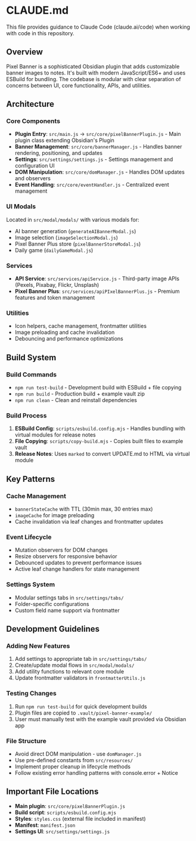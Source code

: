 # CLAUDE.md

This file provides guidance to Claude Code (claude.ai/code) when working with code in this repository.

## Overview

Pixel Banner is a sophisticated Obsidian plugin that adds customizable banner images to notes. It's built with modern JavaScript/ES6+ and uses ESBuild for bundling. The codebase is modular with clear separation of concerns between UI, core functionality, APIs, and utilities.

## Architecture

### Core Components
- **Plugin Entry**: `src/main.js` → `src/core/pixelBannerPlugin.js` - Main plugin class extending Obsidian's Plugin
- **Banner Management**: `src/core/bannerManager.js` - Handles banner rendering, positioning, and updates
- **Settings**: `src/settings/settings.js` - Settings management and configuration UI
- **DOM Manipulation**: `src/core/domManager.js` - Handles DOM updates and observers
- **Event Handling**: `src/core/eventHandler.js` - Centralized event management

### UI Modals
Located in `src/modal/modals/` with various modals for:
- AI banner generation (`generateAIBannerModal.js`)
- Image selection (`imageSelectionModal.js`)
- Pixel Banner Plus store (`pixelBannerStoreModal.js`)
- Daily game (`dailyGameModal.js`)

### Services
- **API Service**: `src/services/apiService.js` - Third-party image APIs (Pexels, Pixabay, Flickr, Unsplash)
- **Pixel Banner Plus**: `src/services/apiPIxelBannerPlus.js` - Premium features and token management

### Utilities
- Icon helpers, cache management, frontmatter utilities
- Image preloading and cache invalidation
- Debouncing and performance optimizations

## Build System

### Build Commands
- `npm run test-build` - Development build with ESBuild + file copying
- `npm run build` - Production build + example vault zip
- `npm run clean` - Clean and reinstall dependencies

### Build Process
1. **ESBuild Config**: `scripts/esbuild.config.mjs` - Handles bundling with virtual modules for release notes
2. **File Copying**: `scripts/copy-build.mjs` - Copies built files to example vault
3. **Release Notes**: Uses `marked` to convert UPDATE.md to HTML via virtual module

## Key Patterns

### Cache Management
- `bannerStateCache` with TTL (30min max, 30 entries max)
- `imageCache` for image preloading
- Cache invalidation via leaf changes and frontmatter updates

### Event Lifecycle
- Mutation observers for DOM changes
- Resize observers for responsive behavior
- Debounced updates to prevent performance issues
- Active leaf change handlers for state management

### Settings System
- Modular settings tabs in `src/settings/tabs/`
- Folder-specific configurations
- Custom field name support via frontmatter

## Development Guidelines

### Adding New Features
1. Add settings to appropriate tab in `src/settings/tabs/`
2. Create/update modal flows in `src/modal/modals/`
3. Add utility functions to relevant core module
4. Update frontmatter validators in `frontmatterUtils.js`

### Testing Changes
1. Run `npm run test-build` for quick development builds
2. Plugin files are copied to `.vault/pixel-banner-example/`
3. User must manually test with the example vault provided via Obsidian app

### File Structure
- Avoid direct DOM manipulation - use `domManager.js`
- Use pre-defined constants from `src/resources/`
- Implement proper cleanup in lifecycle methods
- Follow existing error handling patterns with console.error + Notice

## Important File Locations
- **Main plugin**: `src/core/pixelBannerPlugin.js`
- **Build script**: `scripts/esbuild.config.mjs`
- **Styles**: `styles.css` (external file included in manifest)
- **Manifest**: `manifest.json`
- **Settings UI**: `src/settings/settings.js`